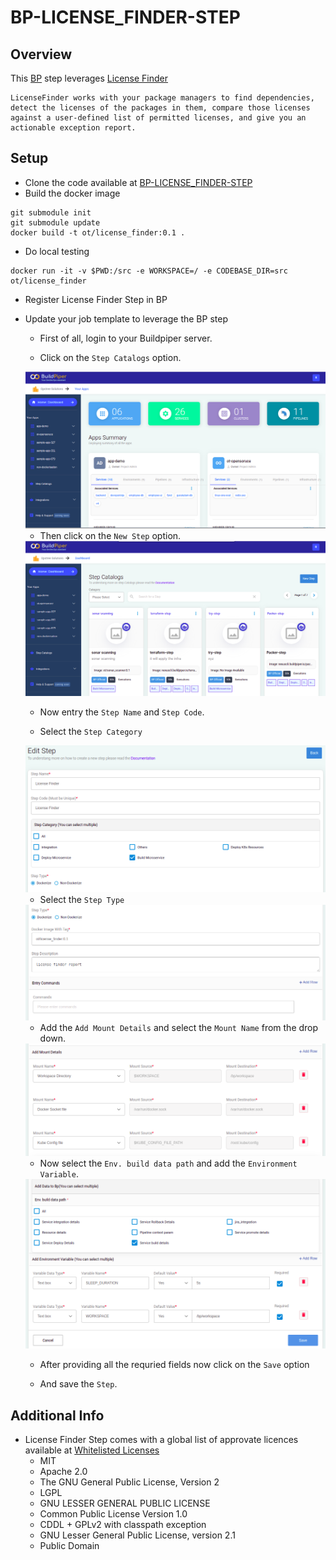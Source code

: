 # BP-LICENSE_FINDER-STEP

## Overview
This [BP](https://www.buildpiper.io/) step leverages [License Finder](https://github.com/pivotal/LicenseFinder)
```
LicenseFinder works with your package managers to find dependencies, detect the licenses of the packages in them, compare those licenses against a user-defined list of permitted licenses, and give you an actionable exception report.
```

## Setup
* Clone the code available at [BP-LICENSE_FINDER-STEP](https://github.com/OT-BUILDPIPER-MARKETPLACE/BP-LICENSE_FINDER-STEP)
* Build the docker image
```
git submodule init
git submodule update
docker build -t ot/license_finder:0.1 .
```
* Do local testing
```
docker run -it -v $PWD:/src -e WORKSPACE=/ -e CODEBASE_DIR=src ot/license_finder
```
* Register License Finder Step in BP
* Update your job template to leverage the BP step
   
   * First of all, login to your Buildpiper server.
   
   * Click on the `Step Catalogs` option.

   <img src=./snapshots/1.png>

   * Then click on the `New Step` option.

   <img src=./snapshots/2.png>

   * Now entry the `Step Name` and `Step Code`.
   
   * Select the `Step Category`

   <img src=./snapshots/3.png>

   * Select the `Step Type` 

   <img src=./snapshots/4.png>

   * Add the `Add Mount Details` and select the `Mount Name` from the drop down.

   <img src=./snapshots/5.png>

   * Now select the `Env. build data path` and add the `Environment Variable`.

   <img src=./snapshots/6.png>

   * After providing all the requried fields now click on the `Save` option

   * And save the `Step`.
   
## Additional Info
* License Finder Step comes with a global list of approvate licences available at [Whitelisted Licenses](./default_dependency_decisions.yml)
  * MIT
  * Apache 2.0
  * The GNU General Public License, Version 2
  * LGPL
  * GNU LESSER GENERAL PUBLIC LICENSE
  * Common Public License Version 1.0
  * CDDL + GPLv2 with classpath exception
  * GNU Lesser General Public License, version 2.1
  * Public Domain